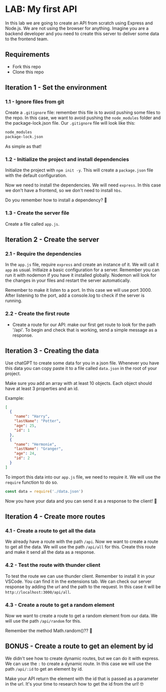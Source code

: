 # LAB: My first API

In this lab we are going to create an API from scratch using Express and Node.js. We are not using the browser for anything.
Imagine you are a backend developer and you need to create this server to deliver some data to the frontend team.


## Requirements

- Fork this repo
- Clone this repo


## Iteration 1 - Set the environment


### 1.1 - Ignore files from git

Create a `.gitignore` file: remember this file is to avoid pushing some files to the repo. In this case, we want to avoid pushing the `node_modules` folder and the package-lock.json file.
Our `.gitignore` file will look like this:

```bash
node_modules
package-lock.json
```
As simple as that!


### 1.2 - Initialize the project and install dependencies


Initialize the project with `npm init -y`. This will create a `package.json` file with the default configuration.

Now we need to install the dependencies. We will need `express`. In this case we don't have a frontend, so we don't need to install `hbs`.

Do you remember how to install a dependency? 🤔 

### 1.3 - Create the server file

Create a file called `app.js`.


## Iteration 2 - Create the server

### 2.1 - Require the dependencies

In the `app.js` file, require `express` and create an instance of it. We will call it `app` as usual.
Initlaize a basic configuration for a server. Remember you can run it with nodemon if you have it installed globally. Nodemon will look for the changes in your files and restart the server automatically.

Remember to make it listen to a port. In this case we will use port 3000. After listening to the port, add a console.log to check if the server is running.

### 2.2 - Create the first route

- Create a route for our API: make our first get route to look for the path '/api'. To begin and check that is working, send a simple message as a response.


## Iteration 3 - Creating the data

Use chatGPT to create some data for you in a json file. Whenever you have this data you can copy paste it to a file called `data.json` in the root of your project.

Make sure you add an array with at least 10 objects. Each object should have at least 3 properties and an id.

Example:

```json
[
  {
    "name": "Harry",
    "lastName": "Potter",
    "age": 25,
    "id": 1
  },
  {
    "name": "Hermonie",
    "lastName": "Granger",
    "age": 24,
    "id": 2
  }
]
```

To import this data into our `app.js` file, we need to require it. We will use the `require` function to do so.

```js
const data = require('./data.json')
```

Now you have your data and you can send it as a response to the client! 🎉

## Iteration 4 - Create more routes

### 4.1 - Create a route to get all the data

We already have a route with the path `/api`. Now we want to create a route to get all the data. We will use the path `/api/all` for this.
Create this route and make it send all the data as a response.

### 4.2 - Test the route with thunder client

To test the route we can use thunder client. Remember to install it in your VSCode. You can find it in the extensions tab.
We can check our server response by adding the url and the path to the request. In this case it will be `http://localhost:3000/api/all`.

### 4.3 - Create a route to get a random element

Now we want to create a route to get a random element from our data. We will use the path `/api/random` for this.

Remember the method Math.random()?? 🤔 

## BONUS - Create a route to get an element by id

We didn't see how to create dynamic routes, but we can do it with express. We can use the `:` to create a dynamic route. In this case we will use the path `/api/:id` to get an element by id.

Make your API return the element with the id that is passed as a parameter in the url. It's your time to research how to get the id from the url! 🤓
